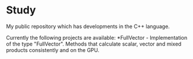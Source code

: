 # Study
My public repository which has developments in the C++ language.

Currently the following projects are available: 
*FullVector - Implementation of the type "FullVector". Methods that calculate scalar, vector and mixed products consistently and on the GPU.
